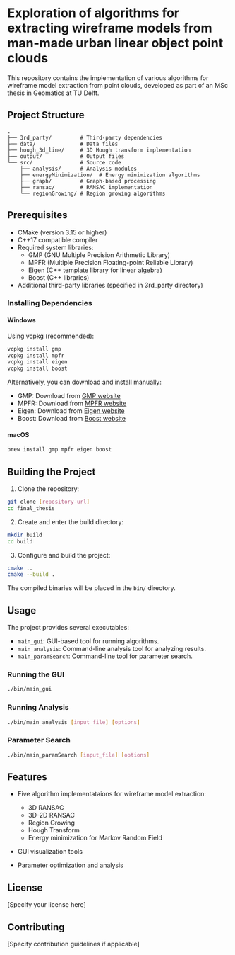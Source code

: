 # Exploration of algorithms for extracting wireframe models from man-made urban linear object point clouds

This repository contains the implementation of various algorithms for wireframe model extraction from point clouds, developed as part of an MSc thesis in Geomatics at TU Delft.

## Project Structure

```
.
├── 3rd_party/         # Third-party dependencies
├── data/              # Data files
├── hough_3d_line/     # 3D Hough transform implementation
├── output/            # Output files
└── src/               # Source code
    ├── analysis/      # Analysis modules
    ├── energyMinimization/  # Energy minimization algorithms
    ├── graph/         # Graph-based processing
    ├── ransac/        # RANSAC implementation
    └── regionGrowing/ # Region growing algorithms
```

## Prerequisites

- CMake (version 3.15 or higher)
- C++17 compatible compiler
- Required system libraries:
  - GMP (GNU Multiple Precision Arithmetic Library)
  - MPFR (Multiple Precision Floating-point Reliable Library)
  - Eigen (C++ template library for linear algebra)
  - Boost (C++ libraries)
- Additional third-party libraries (specified in 3rd_party directory)

### Installing Dependencies

#### Windows
Using vcpkg (recommended):
```bash
vcpkg install gmp
vcpkg install mpfr
vcpkg install eigen
vcpkg install boost
```

Alternatively, you can download and install manually:
- GMP: Download from [GMP website](https://gmplib.org/)
- MPFR: Download from [MPFR website](http://www.mpfr.org/)
- Eigen: Download from [Eigen website](https://eigen.tuxfamily.org/)
- Boost: Download from [Boost website](https://www.boost.org/)

#### macOS
```bash
brew install gmp mpfr eigen boost
```

## Building the Project

1. Clone the repository:
```bash
git clone [repository-url]
cd final_thesis
```

2. Create and enter the build directory:
```bash
mkdir build
cd build
```

3. Configure and build the project:
```bash
cmake ..
cmake --build .
```

The compiled binaries will be placed in the `bin/` directory.

## Usage

The project provides several executables:

- `main_gui`: GUI-based tool for running algorithms.
- `main_analysis`: Command-line analysis tool for analyzing results.
- `main_paramSearch`: Command-line tool for parameter search.

### Running the GUI

```bash
./bin/main_gui
```

### Running Analysis

```bash
./bin/main_analysis [input_file] [options]
```

### Parameter Search

```bash
./bin/main_paramSearch [input_file] [options]
```

## Features

- Five algorithm implementataions for wireframe model extraction:
  - 3D RANSAC
  - 3D-2D RANSAC
  - Region Growing
  - Hough Transform
  - Energy minimization for Markov Random Field

- GUI visualization tools
- Parameter optimization and analysis

## License

[Specify your license here]

## Contributing

[Specify contribution guidelines if applicable] 